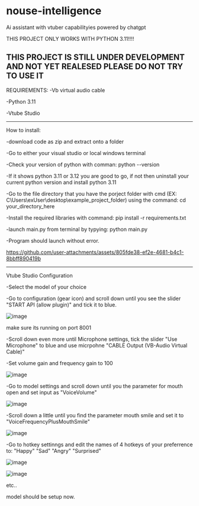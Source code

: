 # nouse-intelligence
Ai assistant with vtuber capabilityies powered by chatgpt

THIS PROJECT ONLY WORKS WITH PYTHON 3.11!!!!

THIS PROJECT IS STILL UNDER DEVELOPMENT AND NOT YET REALESED PLEASE DO NOT TRY TO USE IT
--------------------------------------------------------------------------------------
REQUIREMENTS:
-Vb virtual audio cable

-Python 3.11

-Vtube Studio

---------------------------------------------------------------------------------------
How to install:

-download code as zip and extract onto a folder

-Go to either your visual studio or local windows terminal

-Check your version of python with comman: python --version 

-If it shows python 3.11 or 3.12 you are good to go, if not then uninstall your current python  version and install python 3.11

-Go to the file directory that you have the porject folder with cmd (EX: C\Users\exUser\desktop\example_project_folder) using the command: cd your_directory_here

-Install the required libraries with command: pip install -r requirements.txt

-launch main.py from terminal by typying: python main.py

-Program should launch without error.

https://github.com/user-attachments/assets/805fde38-ef2e-4681-b4c1-8bbff890419b

----------------------------------------------------------------------------------------
Vtube Studio Configuration

-Select the model of your choice

-Go to configuration (gear icon) and scroll down until you see the slider "START API (allow plugin)" and tick it to blue.

![image](https://github.com/user-attachments/assets/3bc1dde3-000e-4c75-9c45-0476dc317383)

make sure its running on port 8001

-Scroll down even more until Microphone settings, tick the slider "Use Microphone" to blue and use micrpohne "CABLE Output (VB-Audio Virtual Cable)"

-Set volume gain and frequency gain to 100

![image](https://github.com/user-attachments/assets/43424cd3-1a06-4528-b9fb-b60e95f67972)

-Go to model settings and scroll down until you the parameter for mouth open and set input as "VoiceVolume"

![image](https://github.com/user-attachments/assets/d1941b2a-5eed-49ab-b007-76fff5cec6f0)

-Scroll down a little until you find the parameter mouth smile and set it to "VoiceFrequencyPlusMouthSmile"

![image](https://github.com/user-attachments/assets/5ecac5dd-bb34-4141-9800-7ac5997dfa78)

-Go to hotkey settinngs and edit the names of 4 hotkeys of your preferrence to: "Happy" "Sad" "Angry" "Surprised"

![image](https://github.com/user-attachments/assets/4cfcadab-8539-4ecb-8498-e8357219522c)

![image](https://github.com/user-attachments/assets/7ab75a14-9b0e-4f0e-8c28-6574e7f63bbe)

etc..

model should be setup now.
